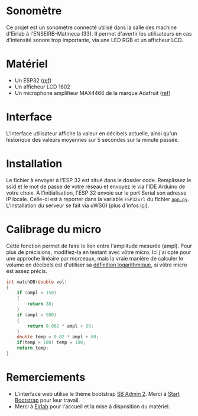 # Sonomètre
Ce projet est un sonomètre connecté utilisé dans la salle des machine d'Eirlab à l'ENSEIRB-Matmeca (33). Il permet d'avertir les utilisateurs en cas d'intensité sonore trop importante, via une LED RGB et un afficheur LCD.

# Matériel

- Un ESP32 ([ref](https://www.gotronic.fr/art-module-nodemcu-esp32-28407.htm))
- Un afficheur LCD 1602
- Un microphone amplifieur MAX4466 de la marque Adafruit ([ref](https://www.adafruit.com/product/1063))

# Interface

L'interface utilisateur affiche la valeur en décibels actuelle, ainsi qu'un historique des valeurs moyennes sur 5 secondes sur la minute passée.

# Installation

Le fichier à envoyer à l'ESP 32 est situé dans le dossier code. Remplissez le ssid et le mot de passe de votre réseau et envoyez le via l'IDE Arduino de votre choix. À l'initialisation, l'ESP 32 envoie sur le port Serial son adresse IP locale. Celle-ci est à reporter dans la variable `ESP32url` du fichier [`app.py`](server/app.py).
L'installation du serveur se fait via uWSGI (plus d'infos [ici](https://flask.palletsprojects.com/en/2.2.x/deploying/uwsgi/)).

# Calibrage du micro

Cette fonction permet de faire le lien entre l'amplitude mesurée (ampl). Pour plus de précisions, modifiez-la en testant avec vôtre micro. Ici j'ai opté pour une approche linéaire par morceaux, mais la vraie manière de calculer le volume en décibels est d'utiliser sa [définition logarithmique](https://fr.wikipedia.org/wiki/Niveau_(audio)), si vôtre micro est assez précis.
```C
int matchDB(double vol)
{
	if (ampl < 150)
	{
		return 38;
	}
	if (ampl < 500)
	{
		return 0.062 * ampl + 39;
	}
	double temp = 0.02 * ampl + 60;
	if(temp > 100) temp = 100;
	return temp;
}
```
# Remerciements

- L'interface web utilise le thème bootstrap [SB Admin 2](https://startbootstrap.com/theme/sb-admin-2). Merci à [Start Bootstrap](https://startbootstrap.com) pour leur travail.
- Merci à [Eirlab](https://www.eirlab.net) pour l'accueil et la mise à disposition du matériel.
